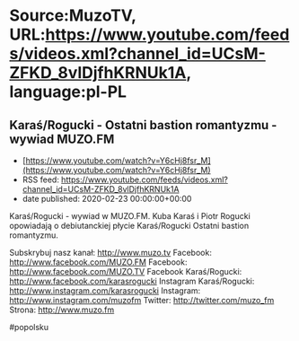 # Source:MuzoTV, URL:https://www.youtube.com/feeds/videos.xml?channel_id=UCsM-ZFKD_8vlDjfhKRNUk1A, language:pl-PL

## Karaś/Rogucki - Ostatni bastion romantyzmu - wywiad MUZO.FM
 - [https://www.youtube.com/watch?v=Y6cHj8fsr_M](https://www.youtube.com/watch?v=Y6cHj8fsr_M)
 - RSS feed: https://www.youtube.com/feeds/videos.xml?channel_id=UCsM-ZFKD_8vlDjfhKRNUk1A
 - date published: 2020-02-23 00:00:00+00:00

Karaś/Rogucki - wywiad w MUZO.FM. Kuba Karaś i Piotr Rogucki opowiadają o debiutanckiej płycie Karaś/Rogucki Ostatni bastion romantyzmu. 

Subskrybuj nasz kanał: http://www.muzo.tv
Facebook: http://www.facebook.com/MUZO.FM
Facebook: http://www.facebook.com/MUZO.TV
Facebook Karaś/Rogucki: http://www.facebook.com/karasrogucki
Instagram Karaś/Rogucki: http://www.instagram.com/karasrogucki
Instagram: http://www.instagram.com/muzofm
Twitter: http://twitter.com/muzo_fm
Strona: http://www.muzo.fm 

#popolsku

